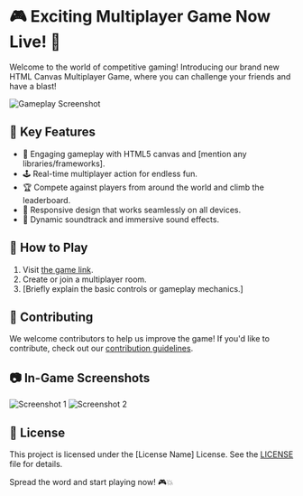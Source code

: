 # 🎮 Exciting Multiplayer Game Now Live! 🚀

Welcome to the world of competitive gaming! Introducing our brand new HTML Canvas Multiplayer Game, where you can challenge your friends and have a blast!

![Gameplay Screenshot](screenshot.png)

## 🌟 Key Features

- 🎉 Engaging gameplay with HTML5 canvas and [mention any libraries/frameworks].
- 🕹️ Real-time multiplayer action for endless fun.
- 🏆 Compete against players from around the world and climb the leaderboard.
- 🚀 Responsive design that works seamlessly on all devices.
- 🎵 Dynamic soundtrack and immersive sound effects.

## 🎯 How to Play

1. Visit [the game link](https://your-game-url-on-netlify.com).
2. Create or join a multiplayer room.
3. [Briefly explain the basic controls or gameplay mechanics.]

## 🤝 Contributing

We welcome contributors to help us improve the game! If you'd like to contribute, check out our [contribution guidelines](CONTRIBUTING.md).

## 📷 In-Game Screenshots

![Screenshot 1](screenshots/screenshot1.png)
![Screenshot 2](screenshots/screenshot2.png)

## 📝 License

This project is licensed under the [License Name] License. See the [LICENSE](LICENSE) file for details.

Spread the word and start playing now! 🎮💥
